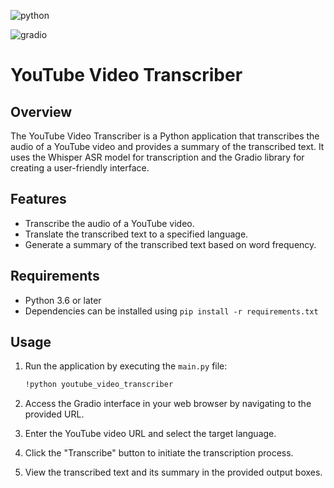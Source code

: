 ![python](https://user-images.githubusercontent.com/25181517/183423507-c056a6f9-1ba8-4312-a350-19bcbc5a8697.png)

![gradio](https://encrypted-tbn0.gstatic.com/images?q=tbn:ANd9GcSChAn_Z8CYhCXq4Pr0raY6G5H1S13im0UB7W1vkn7bNj--AHLuq7Cq6xfIMLW8gta1og&usqp=CAU)
# YouTube Video Transcriber

## Overview

The YouTube Video Transcriber is a Python application that transcribes the audio of a YouTube video and provides a summary of the transcribed text. It uses the Whisper ASR model for transcription and the Gradio library for creating a user-friendly interface.

## Features

- Transcribe the audio of a YouTube video.
- Translate the transcribed text to a specified language.
- Generate a summary of the transcribed text based on word frequency.

## Requirements

- Python 3.6 or later
- Dependencies can be installed using `pip install -r requirements.txt`

## Usage

1. Run the application by executing the `main.py` file:

   ```bash
   !python youtube_video_transcriber

2. Access the Gradio interface in your web browser by navigating to the provided URL.

3. Enter the YouTube video URL and select the target language.

4. Click the "Transcribe" button to initiate the transcription process.

5. View the transcribed text and its summary in the provided output boxes.


